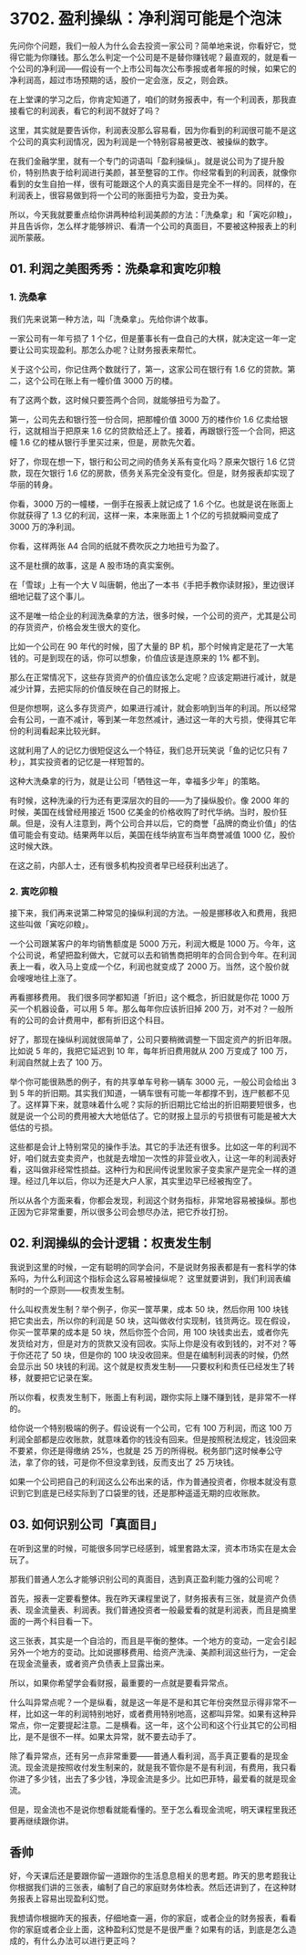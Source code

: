 # 3702. 盈利操纵：净利润可能是个泡沫

先问你个问题，我们一般人为什么会去投资一家公司？简单地来说，你看好它，觉得它能为你赚钱。那么怎么判定一个公司是不是替你赚钱呢？最直观的，就是看一个公司的净利润——假设有一个上市公司每次公布季报或者年报的时候，如果它的净利润高，超过市场预期的话，股价一定会涨，反之，则会跌。

在上堂课的学习之后，你肯定知道了，咱们的财务报表中，有一个利润表，那我直接看它的利润表，看它的利润不就好了吗？

这里，其实就是要告诉你，利润表没那么容易看，因为你看到的利润很可能不是这个公司的真实利润情况，因为利润是一个特别容易被更改、被操纵的数字。

在我们金融学里，就有一个专门的词语叫「盈利操纵」。就是说公司为了提升股价，特别热衷于给利润进行美颜，甚至整容的工作。你经常看到的利润表，就像你看到的女生自拍一样，很有可能跟这个人的真实面目是完全不一样的。同样的，在利润表上，很容易做到将一个公司的账面扭亏为盈，变丑为美。

所以，今天我就要重点给你讲两种给利润美颜的方法：「洗桑拿」和「寅吃卯粮」，并且告诉你，怎么样才能够辨识、看清一个公司的真面目，不要被这种报表上的利润所蒙蔽。

## 01. 利润之美图秀秀：洗桑拿和寅吃卯粮

### 1. 洗桑拿

我们先来说第一种方法，叫「洗桑拿」。先给你讲个故事。

一家公司有一年亏损了 1 个亿，但是董事长有一盘自己的大棋，就决定这一年一定要让公司实现盈利。那怎么办呢？让财务报表来帮忙。

关于这个公司，你记住两个数就行了，第一，这家公司在银行有 1.6 亿的贷款。第二，这个公司在账上有一幢价值 3000 万的楼。

有了这两个数，这时候只要签两个合同，就能够扭亏为盈了。

第一，公司先去和银行签一份合同，把那幢价值 3000 万的楼作价 1.6 亿卖给银行，这就相当于把原来 1.6 亿的贷款给还上了。接着，再跟银行签一个合同，把这幢 1.6 亿的楼从银行手里买过来，但是，房款先欠着。

好了，你现在想一下，银行和公司之间的债务关系有变化吗？原来欠银行 1.6 亿贷款，现在欠银行 1.6 亿的房款，债务关系完全没有变化。但是，财务报表却实现了华丽的转身。

你看，3000 万的一幢楼，一倒手在报表上就记成了 1.6 个亿。也就是说在账面上你就获得了 1.3 亿的利润，这样一来，本来账面上 1 个亿的亏损就瞬间变成了 3000 万的净利润。

你看，这样两张 A4 合同的纸就不费吹灰之力地扭亏为盈了。

这不是杜撰的故事，这是 A 股市场的真实案例。

在「雪球」上有一个大 V 叫唐朝，他出了一本书《手把手教你读财报》，里边很详细地记载了这个事儿。

这不是唯一给企业的利润洗桑拿的方法，很多时候，一个公司的资产，尤其是公司的存货资产，价格会发生很大的变化。

比如一个公司在 90 年代的时候，囤了大量的 BP 机，那个时候肯定是花了一大笔钱的。可是到现在的话，你可以想象，价值应该是连原来的 1% 都不到。

那么在正常情况下，这些存货资产的价值应该怎么定呢？应该定期进行减计，就是减少计算，去把实际的价值反映在自己的财报上。

但是你想啊，这么多存货资产，如果进行减计，就会影响到当年的利润。所以经常会有公司，一直不减计，等到某一年忽然减计，通过这一年的大亏损，使得其它年份的利润看起来比较光鲜。

这就利用了人的记忆力很短促这么一个特征，我们总开玩笑说「鱼的记忆只有 7 秒」，其实投资者的记忆是一样短暂的。

这种大洗桑拿的行为，就是让公司「牺牲这一年，幸福多少年」的策略。

有时候，这种洗澡的行为还有更深层次的目的——为了操纵股价。像 2000 年的时候，美国在线曾经用接近 1500 亿美金的价格收购了时代华纳。当时，股价狂飙。但是，没有人注意到，两个公司合并以后，它的商誉「品牌的商业价值」的估值可能会有变动。结果两年以后，美国在线华纳宣布当年商誉减值 1000 亿，股价这时候大跌。

在这之前，内部人士，还有很多机构投资者早已经获利出逃了。

### 2. 寅吃卯粮

接下来，我们再来说第二种常见的操纵利润的方法。一般是挪移收入和费用，我把这些叫做「寅吃卯粮」。

一个公司跟某客户的年均销售额度是 5000 万元，利润大概是 1000 万。今年，这个公司说，希望把盈利做大，它就可以去和销售商把明年的合同合到今年。在利润表上一看，收入马上变成一个亿，利润也就变成了 2000 万。当然，这个股价就会嗖嗖地往上涨了。

再看挪移费用。 我们很多同学都知道「折旧」这个概念，折旧就是你花 1000 万买一个机器设备，可以用 5 年。那么每年你应该折旧掉 200 万，对不对？一般所有的公司的会计费用中，都有折旧这个科目。

好了，那现在操纵利润就很简单了，公司只要稍微调整一下固定资产的折旧年限。比如说 5 年的，我把它延迟到 10 年，每年折旧费用就从 200 万变成了 100 万，利润自然就上去了 100 万。

举个你可能很熟悉的例子，有的共享单车号称一辆车 3000 元，一般公司会给出 3 到 5 年的折旧期。其实我们知道，一辆车很有可能一年都撑不到，连尸骸都不见了。这样算下来，就意味着什么呢？实际的折旧期比它给出的折旧期要短很多，也就是说一个公司的费用被大大地低估了。它的财报上显示的亏损很有可能是被大大低估的亏损。

这些都是会计上特别常见的操作手法。其它的手法还有很多。比如这一年的利润不好，咱们就去变卖资产，也就是去增加一次性的非营业收入，让这一年的利润表好看，这叫做非经常性损益。这种行为和民间传说里败家子变卖家产是完全一样的道理。经过几年以后，你以为还是大户人家，其实里边早已经被掏空了。

所以从各个方面来看，你都会发现，利润这个财务指标，非常地容易被操纵。那也正因为它非常重要，所以很多公司会想尽办法，把它乔妆打扮。

## 02. 利润操纵的会计逻辑：权责发生制

我说到这里的时候，一定有聪明的同学会问，不是说财务报表都是有一套科学的体系吗，为什么利润这个指标会这么容易被操纵呢？
这里就要讲到，我们利润表编制时的一个原则——权责发生制。

什么叫权责发生制？举个例子，你买一筐苹果，成本 50 块，然后你用 100 块钱把它卖出去，所以你的利润是 50 块，这叫做收付实现制，钱货两讫。现在假设，你买一筐苹果的成本是 50 块，然后你签个合同，用 100 块钱卖出去，或者你先发货给对方，但是对方的货款又没有回收。实际上你是没有收到钱的，对不对？等于你还花了 50 块，但是你的 100 块没收回来。但是在编制利润表的时候，仍然会显示出 50 块钱的利润。这个就是权责发生制——只要权利和责任已经发生了转移，就要把它记录在案。

所以你看，权责发生制下，账面上有利润，跟你实际上赚不赚到钱，是非常不一样的。

给你说一个特别极端的例子。假设说有一个公司，它有 100 万利润，而这 100 万利润全部都是应收账款，就意味着你的钱没有回来。但是按照税法规定，钱没回来不要紧，你还是得缴纳 25%，也就是 25 万的所得税。税务部门这时候奉公守法，拿了你的钱，可是你不但没拿到钱，反而支出了 25 万块钱。

如果一个公司把自己的利润这么公布出来的话，作为普通投资者，你根本就没有意识到它到底是已经实际到了口袋里的钱，还是那种遥遥无期的应收账款。

## 03. 如何识别公司「真面目」

在听到这里的时候，可能很多同学已经感到，城里套路太深，资本市场实在是太会玩了。

那我们普通人怎么才能够识别公司的真面目，选到真正盈利能力强的公司呢？

首先，报表一定要看整体。我在昨天课程里说了，财务报表有三张，就是资产负债表、现金流量表、利润表。我们普通投资者一般最爱看的就是利润表，而且是摘里面的一两个科目看一下。

这三张表，其实是一个自洽的，而且是平衡的整体。一个地方的变动，一定会引起另外一个地方的变动。比如说挪移费用、给资产洗澡、美颜利润这些行为，一定会在现金流量表，或者资产负债表上显露出来。

所以，如果你希望学会看财报，最重要的一点就是要看异常点。

什么叫异常点呢？一个是纵看，就是这一年是不是和其它年份突然显示得非常不一样，比如这一年的利润特别地好，或者费用特别地高，这都叫异常。如果有这种异常点，你一定要提起注意。二是横看。这一年，这个公司和这个行业其它的公司相比，是不是很不一样。如果太异常，就不要去动手了。

除了看异常点，还有另一点非常重要——普通人看利润，高手真正要看的是现金流。现金流是按照收付发生制来的，就是我不管你是不是有利润，有费用，我只看你进了多少钱，出去了多少钱，净现金流是多少。比如巴菲特，最爱看的就是现金流。

但是，现金流也不是说你想看就能看懂的。至于怎么看现金流呢，明天课程里我还要再继续跟你讲。

## 香帅

好，今天课后还是要跟你留一道跟你的生活息息相关的思考题。昨天的思考题我让你根据我们讲的三张表，编制了自己的家庭财务体检表。然后还讲到了，在这种财务报表上容易出现盈利幻觉。

我想请你根据昨天的报表，仔细地查一遍，你的家庭，或者企业的财务报表，看看你的家庭或者企业上面，这种盈利幻觉是不是很严重？如果有的话，到底是怎么造成的，有什么办法可以进行更正吗？


